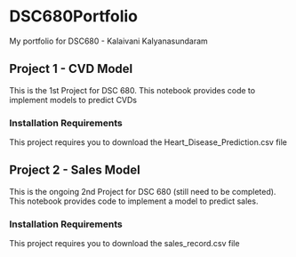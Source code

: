 # DSC680Portfolio
 My portfolio for DSC680 - Kalaivani Kalyanasundaram

## Project 1 - CVD Model

This is the 1st Project for DSC 680. This notebook provides code to implement models to predict CVDs

### Installation Requirements

This project requires you to download the Heart_Disease_Prediction.csv file

## Project 2 - Sales Model

This is the ongoing 2nd Project for DSC 680 (still need to be completed). This notebook provides code to implement a model to predict sales.

### Installation Requirements

This project requires you to download the sales_record.csv file


